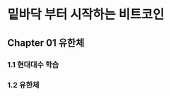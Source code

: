 밑바닥 부터 시작하는 비트코인
===========================

Chapter 01 유한체
----------------
### 1.1 현대대수 학습
### 1.2 유한체 

